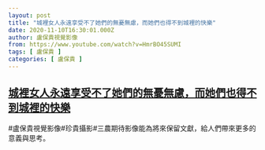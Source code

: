 ```yaml
---
layout: post
title: "城裡女人永遠享受不了她們的無憂無慮，而她們也得不到城裡的快樂"
date: 2020-11-10T16:30:01.000Z
author: 盧保貴視覺影像
from: https://www.youtube.com/watch?v=HmrBO45SUMI
tags: [ 盧保貴 ]
categories: [ 盧保貴 ]
---
```

<!--1605025801000-->
[城裡女人永遠享受不了她們的無憂無慮，而她們也得不到城裡的快樂](https://www.youtube.com/watch?v=HmrBO45SUMI)
------

<div>
#盧保貴視覺影像#珍貴攝影#三農期待影像能為將來保留文獻，給人們帶來更多的意義與思考。
</div>
